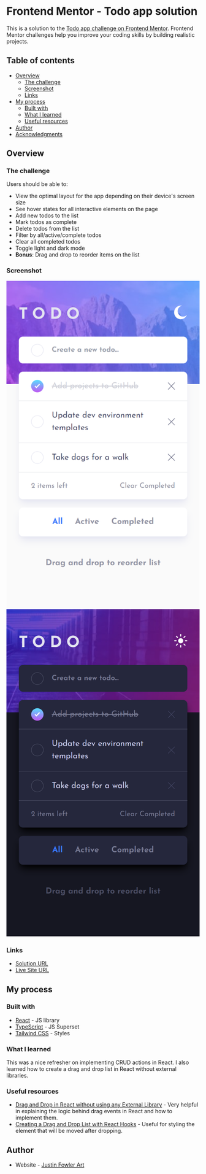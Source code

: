 # Frontend Mentor - Todo app solution

This is a solution to the [Todo app challenge on Frontend Mentor](https://www.frontendmentor.io/challenges/todo-app-Su1_KokOW). Frontend Mentor challenges help you improve your coding skills by building realistic projects. 

## Table of contents

- [Overview](#overview)
  - [The challenge](#the-challenge)
  - [Screenshot](#screenshot)
  - [Links](#links)
- [My process](#my-process)
  - [Built with](#built-with)
  - [What I learned](#what-i-learned)
  - [Useful resources](#useful-resources)
- [Author](#author)
- [Acknowledgments](#acknowledgments)

## Overview

### The challenge

Users should be able to:

- View the optimal layout for the app depending on their device's screen size
- See hover states for all interactive elements on the page
- Add new todos to the list
- Mark todos as complete
- Delete todos from the list
- Filter by all/active/complete todos
- Clear all completed todos
- Toggle light and dark mode
- **Bonus**: Drag and drop to reorder items on the list

### Screenshot

![](./design/final-mobile-light.png)
![](./design/final-mobile-dark.png)

### Links
- [Solution URL](https://www.frontendmentor.io/challenges/todo-app-Su1_KokOW/hub/todo-app-with-react-typescript-and-tailwind-wvsOirgKH5)
- [Live Site URL](https://todo-app.justinfowlerart.com/)

## My process

### Built with

- [React](https://reactjs.org/) - JS library
- [TypeScript](https://www.typescriptlang.org/) - JS Superset
- [Tailwind CSS](https://tailwindcss.com/) - Styles

### What I learned

This was a nice refresher on implementing CRUD actions in React. I also learned how to create a drag and drop list in React without external libraries.

### Useful resources

- [Drag and Drop in React without using any External Library](https://www.aurigait.com/blog/drag-and-drop-in-react/) - Very helpful in explaining the logic behind drag events in React and how to implement them.
- [Creating a Drag and Drop List with React Hooks](https://dev.to/florantara/creating-a-drag-and-drop-list-with-react-hooks-4c0i) - Useful for styling the element that will be moved after dropping.

## Author

- Website - [Justin Fowler Art](https://www.justinfowlerart.com)